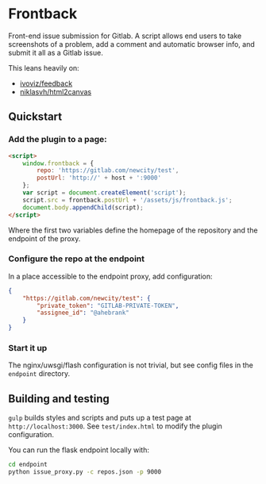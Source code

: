# Frontback

Front-end issue submission for Gitlab.  A script allows end users to take screenshots of a problem, add a comment and automatic browser info, and submit it all as a Gitlab issue.

This leans heavily on:
- [ivoviz/feedback](https://github.com/ivoviz/feedback)
- [niklasvh/html2canvas](https://github.com/niklasvh/html2canvas)

## Quickstart

### Add the plugin to a page:

```html
<script>
	window.frontback = {
		repo: 'https://gitlab.com/newcity/test',
		postUrl: 'http://' + host + ':9000'
	};
	var script = document.createElement('script');
	script.src = frontback.postUrl + '/assets/js/frontback.js';
	document.body.appendChild(script);
</script>
```

Where the first two variables define the homepage of the repository and the endpoint of the proxy.

### Configure the repo at the endpoint

In a place accessible to the endpoint proxy, add configuration:

```json
{
    "https://gitlab.com/newcity/test": {
        "private_token": "GITLAB-PRIVATE-TOKEN",
        "assignee_id": "@ahebrank"
    }
}
```

### Start it up

The nginx/uwsgi/flash configuration is not trivial, but see config files in the `endpoint` directory.

## Building and testing

`gulp` builds styles and scripts and puts up a test page at `http://localhost:3000`.  See `test/index.html` to modify the plugin configuration.

You can run the flask endpoint locally with:

```bash
cd endpoint
python issue_proxy.py -c repos.json -p 9000
```
